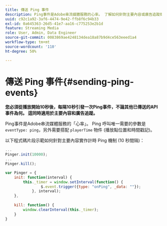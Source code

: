 ```yaml
---
title: 傳送 Ping 事件
description: Ping事件是Adobe串流媒體服務的心率。 了解如何針對主要內容或廣告追蹤傳送計時 Ping。
uuid: c92c1a92-3af6-4474-9e42-ffb8f6c94b33
exl-id: 0a645363-26d5-41e7-aa16-c775253e2b1d
feature: Streaming Media
role: User, Admin, Data Engineer
source-git-commit: 0083869ae4248134dea18a87b9d4ce563eeed1a4
workflow-type: tm+mt
source-wordcount: '110'
ht-degree: 50%

---
```


# 傳送 Ping 事件{#sending-ping-events}

**您必須從播放開始10秒後，每隔10秒引發一次Ping事件，不論其他已傳送的API事件為何。 這同時適用於主要內容和廣告追蹤。**

Ping事件是Adobe串流媒體服務的「心率」。 Ping 呼叫唯一需要的參數是 `eventType: ping`，另外需要搭配 `playerTime` 物件 (播放點位置和時間戳記)。

以下程式碼片段示範如何針對主要內容實作計時 Ping 機制 (10 秒間隔)：

```js
... 
Pinger.init(10000); 
... 
Pinger.kill();

var Pinger = { 
    init: function(interval) { 
        this._timer = window.setInterval(function() { 
                $.event.trigger({type: "onPing", _data: ""}); 
            }, interval); 
    }, 
     
    kill: function() { 
        window.clearInterval(this._timer); 
    } 
}
```
